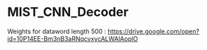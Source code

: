 # MIST_CNN_Decoder
Weights for dataword length 500 : https://drive.google.com/open?id=10P14EE-Bm3nB3aRNqcvxycALWAlAoplO
